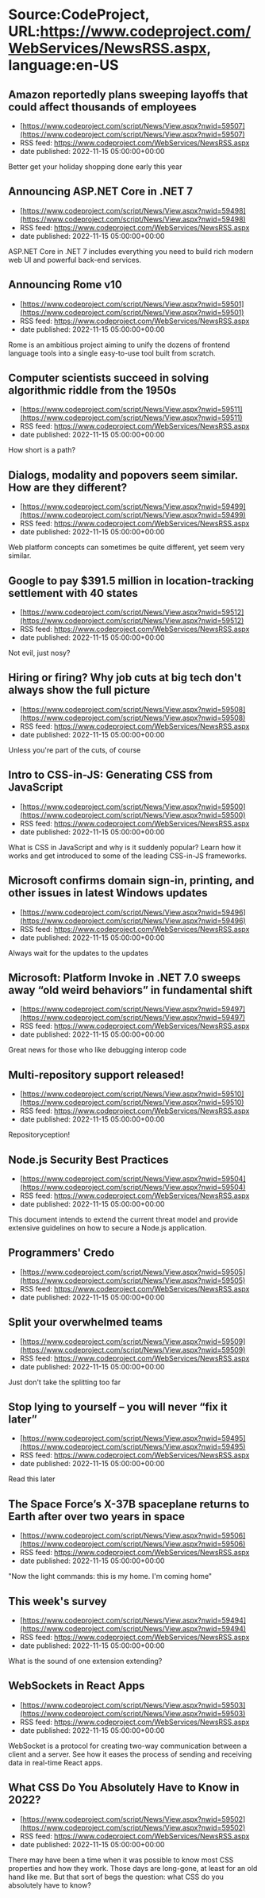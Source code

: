 # Source:CodeProject, URL:https://www.codeproject.com/WebServices/NewsRSS.aspx, language:en-US

## Amazon reportedly plans sweeping layoffs that could affect thousands of employees
 - [https://www.codeproject.com/script/News/View.aspx?nwid=59507](https://www.codeproject.com/script/News/View.aspx?nwid=59507)
 - RSS feed: https://www.codeproject.com/WebServices/NewsRSS.aspx
 - date published: 2022-11-15 05:00:00+00:00

Better get your holiday shopping done early this year

## Announcing ASP.NET Core in .NET 7
 - [https://www.codeproject.com/script/News/View.aspx?nwid=59498](https://www.codeproject.com/script/News/View.aspx?nwid=59498)
 - RSS feed: https://www.codeproject.com/WebServices/NewsRSS.aspx
 - date published: 2022-11-15 05:00:00+00:00

ASP.NET Core in .NET 7 includes everything you need to build rich modern web UI and powerful back-end services.

## Announcing Rome v10
 - [https://www.codeproject.com/script/News/View.aspx?nwid=59501](https://www.codeproject.com/script/News/View.aspx?nwid=59501)
 - RSS feed: https://www.codeproject.com/WebServices/NewsRSS.aspx
 - date published: 2022-11-15 05:00:00+00:00

Rome is an ambitious project aiming to unify the dozens of frontend language tools into a single easy-to-use tool built from scratch.

## Computer scientists succeed in solving algorithmic riddle from the 1950s
 - [https://www.codeproject.com/script/News/View.aspx?nwid=59511](https://www.codeproject.com/script/News/View.aspx?nwid=59511)
 - RSS feed: https://www.codeproject.com/WebServices/NewsRSS.aspx
 - date published: 2022-11-15 05:00:00+00:00

How short is a path?

## Dialogs, modality and popovers seem similar. How are they different?
 - [https://www.codeproject.com/script/News/View.aspx?nwid=59499](https://www.codeproject.com/script/News/View.aspx?nwid=59499)
 - RSS feed: https://www.codeproject.com/WebServices/NewsRSS.aspx
 - date published: 2022-11-15 05:00:00+00:00

Web platform concepts can sometimes be quite different, yet seem very similar.

## Google to pay $391.5 million in location-tracking settlement with 40 states
 - [https://www.codeproject.com/script/News/View.aspx?nwid=59512](https://www.codeproject.com/script/News/View.aspx?nwid=59512)
 - RSS feed: https://www.codeproject.com/WebServices/NewsRSS.aspx
 - date published: 2022-11-15 05:00:00+00:00

Not evil, just nosy?

## Hiring or firing? Why job cuts at big tech don't always show the full picture
 - [https://www.codeproject.com/script/News/View.aspx?nwid=59508](https://www.codeproject.com/script/News/View.aspx?nwid=59508)
 - RSS feed: https://www.codeproject.com/WebServices/NewsRSS.aspx
 - date published: 2022-11-15 05:00:00+00:00

Unless you're part of the cuts, of course

## Intro to CSS-in-JS: Generating CSS from JavaScript
 - [https://www.codeproject.com/script/News/View.aspx?nwid=59500](https://www.codeproject.com/script/News/View.aspx?nwid=59500)
 - RSS feed: https://www.codeproject.com/WebServices/NewsRSS.aspx
 - date published: 2022-11-15 05:00:00+00:00

What is CSS in JavaScript and why is it suddenly popular? Learn how it works and get introduced to some of the leading CSS-in-JS frameworks.

## Microsoft confirms domain sign-in, printing, and other issues in latest Windows updates
 - [https://www.codeproject.com/script/News/View.aspx?nwid=59496](https://www.codeproject.com/script/News/View.aspx?nwid=59496)
 - RSS feed: https://www.codeproject.com/WebServices/NewsRSS.aspx
 - date published: 2022-11-15 05:00:00+00:00

Always wait for the updates to the updates

## Microsoft: Platform Invoke in .NET 7.0 sweeps away “old weird behaviors” in fundamental shift
 - [https://www.codeproject.com/script/News/View.aspx?nwid=59497](https://www.codeproject.com/script/News/View.aspx?nwid=59497)
 - RSS feed: https://www.codeproject.com/WebServices/NewsRSS.aspx
 - date published: 2022-11-15 05:00:00+00:00

Great news for those who like debugging interop code

## Multi-repository support released!
 - [https://www.codeproject.com/script/News/View.aspx?nwid=59510](https://www.codeproject.com/script/News/View.aspx?nwid=59510)
 - RSS feed: https://www.codeproject.com/WebServices/NewsRSS.aspx
 - date published: 2022-11-15 05:00:00+00:00

Repositoryception!

## Node.js Security Best Practices
 - [https://www.codeproject.com/script/News/View.aspx?nwid=59504](https://www.codeproject.com/script/News/View.aspx?nwid=59504)
 - RSS feed: https://www.codeproject.com/WebServices/NewsRSS.aspx
 - date published: 2022-11-15 05:00:00+00:00

This document intends to extend the current threat model and provide extensive guidelines on how to secure a Node.js application.

## Programmers' Credo
 - [https://www.codeproject.com/script/News/View.aspx?nwid=59505](https://www.codeproject.com/script/News/View.aspx?nwid=59505)
 - RSS feed: https://www.codeproject.com/WebServices/NewsRSS.aspx
 - date published: 2022-11-15 05:00:00+00:00



## Split your overwhelmed teams
 - [https://www.codeproject.com/script/News/View.aspx?nwid=59509](https://www.codeproject.com/script/News/View.aspx?nwid=59509)
 - RSS feed: https://www.codeproject.com/WebServices/NewsRSS.aspx
 - date published: 2022-11-15 05:00:00+00:00

Just don't take the splitting too far

## Stop lying to yourself – you will never “fix it later”
 - [https://www.codeproject.com/script/News/View.aspx?nwid=59495](https://www.codeproject.com/script/News/View.aspx?nwid=59495)
 - RSS feed: https://www.codeproject.com/WebServices/NewsRSS.aspx
 - date published: 2022-11-15 05:00:00+00:00

Read this later

## The Space Force’s X-37B spaceplane returns to Earth after over two years in space
 - [https://www.codeproject.com/script/News/View.aspx?nwid=59506](https://www.codeproject.com/script/News/View.aspx?nwid=59506)
 - RSS feed: https://www.codeproject.com/WebServices/NewsRSS.aspx
 - date published: 2022-11-15 05:00:00+00:00

"Now the light commands: this is my home. I'm coming home"

## This week's survey
 - [https://www.codeproject.com/script/News/View.aspx?nwid=59494](https://www.codeproject.com/script/News/View.aspx?nwid=59494)
 - RSS feed: https://www.codeproject.com/WebServices/NewsRSS.aspx
 - date published: 2022-11-15 05:00:00+00:00

What is the sound of one extension extending?

## WebSockets in React Apps
 - [https://www.codeproject.com/script/News/View.aspx?nwid=59503](https://www.codeproject.com/script/News/View.aspx?nwid=59503)
 - RSS feed: https://www.codeproject.com/WebServices/NewsRSS.aspx
 - date published: 2022-11-15 05:00:00+00:00

WebSocket is a protocol for creating two-way communication between a client and a server. See how it eases the process of sending and receiving data in real-time React apps.

## What CSS Do You Absolutely Have to Know in 2022?
 - [https://www.codeproject.com/script/News/View.aspx?nwid=59502](https://www.codeproject.com/script/News/View.aspx?nwid=59502)
 - RSS feed: https://www.codeproject.com/WebServices/NewsRSS.aspx
 - date published: 2022-11-15 05:00:00+00:00

There may have been a time when it was possible to know most CSS properties and how they work. Those days are long-gone, at least for an old hand like me. But that sort of begs the question: what CSS do you absolutely have to know?

